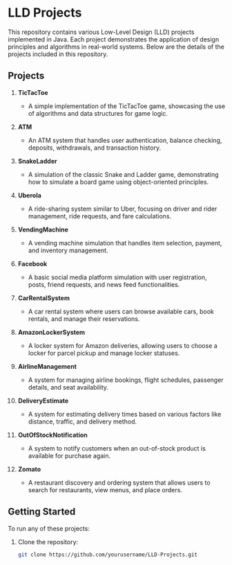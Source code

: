 
# LLD Projects

This repository contains various Low-Level Design (LLD) projects implemented in Java. Each project demonstrates the application of design principles and algorithms in real-world systems. Below are the details of the projects included in this repository.

## Projects

1. **TicTacToe**
   - A simple implementation of the TicTacToe game, showcasing the use of algorithms and data structures for game logic.

2. **ATM**
   - An ATM system that handles user authentication, balance checking, deposits, withdrawals, and transaction history.

3. **SnakeLadder**
   - A simulation of the classic Snake and Ladder game, demonstrating how to simulate a board game using object-oriented principles.

4. **Uberola**
   - A ride-sharing system similar to Uber, focusing on driver and rider management, ride requests, and fare calculations.

5. **VendingMachine**
   - A vending machine simulation that handles item selection, payment, and inventory management.

6. **Facebook**
   - A basic social media platform simulation with user registration, posts, friend requests, and news feed functionalities.

7. **CarRentalSystem**
   - A car rental system where users can browse available cars, book rentals, and manage their reservations.

8. **AmazonLockerSystem**
   - A locker system for Amazon deliveries, allowing users to choose a locker for parcel pickup and manage locker statuses.

9. **AirlineManagement**
   - A system for managing airline bookings, flight schedules, passenger details, and seat availability.

10. **DeliveryEstimate**
    - A system for estimating delivery times based on various factors like distance, traffic, and delivery method.

11. **OutOfStockNotification**
    - A system to notify customers when an out-of-stock product is available for purchase again.

12. **Zomato**
    - A restaurant discovery and ordering system that allows users to search for restaurants, view menus, and place orders.

## Getting Started

To run any of these projects:

1. Clone the repository:
   ```bash
   git clone https://github.com/yourusername/LLD-Projects.git

